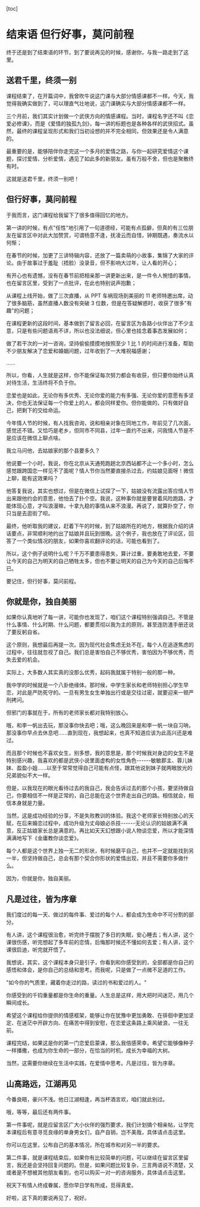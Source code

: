 [toc]
# 结束语 但行好事，莫问前程

终于还是到了结束语的环节，到了要说再见的时候，感谢你，与我一路走到了这里。

## 送君千里，终须一别

课程结束了，在开篇词中，我曾吹牛说这门课与大部分情感课都不一样。今天，我觉得我确实做到了，可以理直气壮地说，这门课确实与大部分情感课都不一样。

三个月前，我们其实计划做一个武侠方向的情感课程。当时，课程名字还不叫《恋爱必修课》，而是《爱情的独孤九剑》，每一讲的标题也是各种各样的武侠招式。虽然，最终的课程呈现形式和我们当初设想的并不完全相同，但效果还是令人满意的。

最重要的是，能够陪伴你走完这一个多月的爱情之路，与你一起研究爱情这个课题，探讨爱情、分析爱情，遇见了如此多的新朋友。虽有万般不舍，但也是聚散终有时。

这就是送君千里，终须一别吧！

## 但行好事，莫问前程

于我而言，这门课程给我留下了很多值得回忆的地方。

第一讲的时候，有点"任性"地引用了一句道德经，可能有点孤僻，但真的有三位朋友在留言区中对此大加赞赏，可谓杨意不逢，抚凌云而自惜，钟期既遇，奏流水以何惭；

在春节的时候，加更了三讲特辑内容，还放了一篇卖萌的小故事，集锦了大家的评论。由于故事过于羞耻（捂脸）没录音，但不影响大过年，让人看的开心；

有开心也有遗憾，没有在春节前把相亲那一讲更新出来，是一件令人惋惜的事情，也在留言区里，受到了一点批评，在此也特别说声抱歉；

从课程上线开始，做了三次直播，从 PPT 车祸现场到美丽的 11 老师特邀出席，动了很多脑筋，虽然直播人数没有突破 3 位数，但是在答疑解惑时，收获了很多"有趣"的问题；

在课程更新的这段时间，基本做到了留言必回，在留言区为各路小伙伴出了不少主意，只是有些问题语焉不详，所以也没法细说，但心里也挂念着事态发展如何；

做了若干次的一对一咨询，坚持偷偷摸摸地按照至少 1 比 1 的时间进行准备，帮助不少朋友解决了恋爱和婚姻问题，过年收到了一大堆祝福感谢；

......

所以，你看，人生就是这样，你不能保证每次努力都会有收获，但只要你始终认真对待生活，生活终将不负于你。

恋爱也是如此，无论你有多优秀、无论你爱的能力有多强、无论你爱的意愿有多坚决，你也无法保证每一个你爱上的人，都会同样爱你。但你能做的，只有做好自己，把剩下的交给命运。

今年情人节的时候，有人找我咨询，说和相亲对象在同地工作，年前见了几次面，感觉还不错。又恰巧是老乡，但同市不同县，过年一直约不出来，问我情人节是不是应该在微信上聊点啥。

我立马问他，去姑娘家的那个县要多久？

他说要一个小时，我说，你在北京从天通苑跑趟北京西站都不止一个多小时，怎么感觉跟跨国恋一样见不了面呢？情人节你当然要直接杀过去，约姑娘见面呀！微信上聊，能有这效果吗？

他答复我说，其实也想过，但是在微信上试探了一下，姑娘没有流露出答应情人节出来跟他约会的意思，他怕去了扑个空。我说，这种事你就是要冒着风险跑路，才能体现心意，才叫浪漫嘛，十拿九稳的事情从来不浪漫。再说了，就算扑空了，你只当是去逛街了呗。

最终，他听取我的建议，赶着下午的时候，到了姑娘所在的地方，根据我介绍的讲话要点，非常顺利地约出了姑娘并且玩到很晚。这个例子，我也放在了评论区，回答了一个类似情况的朋友，如果你喜欢翻评论的话，可能也看到了。

所以，这个例子说明什么呢？千万不要患得患失，算计过重，要勇敢地去爱，不要让今天的自己为明天的自己牺牲太多，但也不要让明天的自己为今天的自己后悔不已。

要记住，但行好事，莫问前程。

## 你就是你，独自美丽

如果你认真地听了每一讲，可能你也发现了，咱们这个课程特别强调自己。不管是什么事情、什么时期、什么问题，都要贯彻以我为主的原则，甚至连防渣手册还说了要反躬自省。

这个原则，我想最后再提一次。因为现代社会焦虑无处不在，每个人在追逐焦虑的过程中，往往就忽视了自己。我们总是害怕自己不够优秀，害怕因为不够优秀，而失去爱的机会。

实际上，大多数人其实真的没那么优秀，起码我就属于特别一般的那一种。

我中学的时候就是一个八卦绝缘体。那时候，中学生家长和老师特别担心学生早恋，对此是严防死守的。一旦有男生女生单独出行或是交往过密，就要迎来一顿严刑拷问。

但邪门的事就在于，所有的老师家长都对我特别放心。

哦，和李一帆出去玩，那没事你快去吧；哦，这么晚回来是和李一帆一块自习呐，那没事你早点去休息吧......直到现在，我想起来，也真不知道应该为此高兴还是难过。

而且那个时候也不喜欢女生，别多想，我的意思是，那个时候我对身边的女生不是特别感兴趣，我喜欢的都是武侠小说里面虚构的女性角色------敏敏郡主、蓉儿妹妹、盈盈小姐......以至于常常觉得自己可能有点怪，跟其他说到妹子就两眼放光的兄弟貌似不大一样。

但是，以我现在的眼光看待过去的我自己，我会告诉过去的那个小孩，要坚持做自己，你要相信不一样是正常的，自己总能在这个世界走出自己的路。相信就会，相信本身就是力量。

当然，这是成功经验的分享，不是失败教训的体验。我这个老师家长特别放心的天赋，在后来婚恋过程中，成功升级为丈母娘必杀技------无论认识的姑娘满不满意，反正姑娘家长总是满意的。再比如天天幻想跟小说人物谈恋爱，所以才能深情满满地写下《金庸教你谈恋爱》。

每个人都是这个世界上独一无二的形状，有时候磨平自己，也并不一定就能找到另一半，但坚持做自己，总会有那个契合你形状的爱情出现，并且不需要你多做什么。

因为，你就是你，独自美丽。

## 凡是过往，皆为序章

我们度过的每一天、做过的每件事、爱过的每个人，都会成为生命中不可分割的部分。

有人讲，这个课程很治愈，听完终于摆脱了多日的失眠，安心睡去；有人讲，这个课很伤感，听完想起了多年前的恋情，后悔那时候还不懂如何去爱；有人讲，这个课很启迪，听完就开悟了。

我想说，其实，这个课程本身只是引子，你看到和你感受到的，全部都是你自己的感悟和体会，是你自己的总结和思考。而我呢，只是做了一点微不足道的工作。

"如今你的气质里，藏着你走过的路，读过的书和爱过的人。"

你感受到的千钧重量都是你生命的重量。人生总是这样，用大把时间迷茫，用几个瞬间成长。

希望这个课程给你提供的情感框架，能够让你在犹豫中更加勇敢、在徘徊中更加坚定、在迷茫中开辟方向、在痛苦中得到安慰，在恋爱这条路上乘风破浪，一往无前。

课程完结，如果这是你的第一门恋爱启蒙课，那么我倍感荣幸。希望它能够像种子一样播撒，也成为你生命的一部分，在恰当的时机，成长为幸福的大树。

当然，这需要你继续在生活中实践，在爱情中思考。凡是过往，皆为序章。

## 山高路远，江湖再见

今番良晤，豪兴不浅。他日江湖相逢，再当杯酒言欢，咱们就此别过。

哦，等等，最后还有两件事。

第一件事呢，就是应留言区广大小伙伴的强烈要求，我们计划搞个相亲帖，让学完本课程后有意寻觅良缘的单身男女们，自产自销，岂不美哉，具体请点击这里。

你可以在这里，公布自己的基本情况，所在城市和对另一半的要求。

第二件事，就是课程结束后，如果你有比较简单的问题，可以继续在留言区里留言，我还是会坚持回复问题的。但是，如果问题比较复杂，三言两语说不清楚，又或者是不想被其他朋友看到，也可以购买一对一的咨询服务，具体请点击这里。

祝天下有情人终成眷属，愿你早日学有所成，觅得真爱。

好啦，这下真的要说再见了，祝好。  
